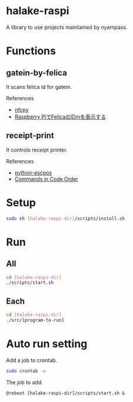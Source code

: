 # halake-raspi
A library to use projects maintained by nyampass.

# Functions
## gatein-by-felica
It scans felica id for gatein.

References
- [nfcpy](http://nfcpy.readthedocs.io/en/latest/index.html)
- [Raspberry PiでFelicaのIDmを表示する](http://qiita.com/ihgs/items/34eefd8d01c570e92984)

## receipt-print
It controls receipt printer.

References
- [python-escpos](https://python-escpos.readthedocs.io/en/latest/)
- [Commands in Code Order](https://reference.epson-biz.com/modules/ref_escpos/index.php?content_id=72)

# Setup

```sh
sudo sh [halake-raspi-dir]/scripts/install.sh
```

# Run

## All
```sh
cd [halake-raspi-dir]
./scripts/start.sh
```

## Each
```sh
cd [halake-raspi-dir]
./src/[program-to-run]
```

# Auto run setting
Add a job to crontab.
```sh
sudo crontab -e
```

The job to add.
```
@reboot [halake-raspi-dir]/scripts/start.sh &
```
